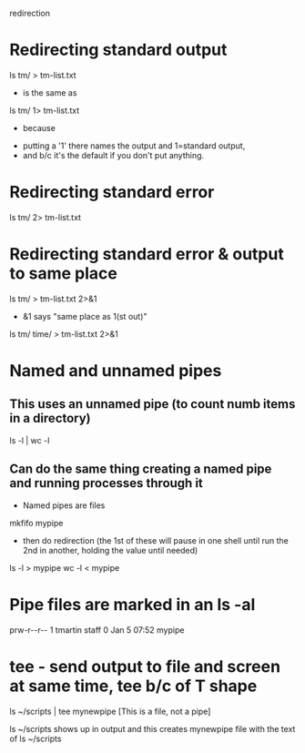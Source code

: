 redirection

# Redirecting standard output

ls tm/ > tm-list.txt

- is the same as 

ls tm/ 1> tm-list.txt

- because 
* putting a '1' there names the output and 1=standard output, 
* and b/c it's the default if you don't put anything.

# Redirecting standard error

ls tm/ 2> tm-list.txt

# Redirecting standard error & output to same place

ls tm/ > tm-list.txt 2>&1

- &1 says "same place as 1(st out)"

ls tm/ time/ > tm-list.txt 2>&1


# Named and unnamed pipes

## This uses an unnamed pipe (to count numb items in a directory)

ls -l | wc -l

## Can do the same thing creating a named pipe and running processes through it
- Named pipes are files

mkfifo mypipe

- then do redirection (the 1st of these will pause in one shell until run the 2nd in another, holding the value until needed)

ls -l > mypipe
wc -l < mypipe

# Pipe files are marked in an ls -al

prw-r--r--    1 tmartin  staff       0 Jan  5 07:52 mypipe


# tee - send output to file and screen at same time, tee b/c of T shape

ls ~/scripts | tee mynewpipe [This is a file, not a pipe]

ls ~/scripts shows up in output and this creates mynewpipe file with the text of ls ~/scripts








